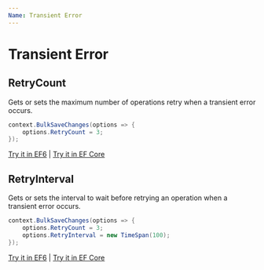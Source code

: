 ```yaml
---
Name: Transient Error
---
```


# Transient Error

## RetryCount
Gets or sets the maximum number of operations retry when a transient error occurs.


```csharp
context.BulkSaveChanges(options => {
	options.RetryCount = 3;
});
```
[Try it in EF6](https://dotnetfiddle.net/BJJKFg) | [Try it in EF Core](https://dotnetfiddle.net/0FS0Zh)

## RetryInterval
Gets or sets the interval to wait before retrying an operation when a transient error occurs.


```csharp
context.BulkSaveChanges(options => {
	options.RetryCount = 3;
	options.RetryInterval = new TimeSpan(100);
});

```
[Try it in EF6](https://dotnetfiddle.net/wy84D5) | [Try it in EF Core](https://dotnetfiddle.net/QTQmKF)
